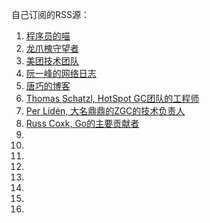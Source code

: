 自己订阅的RSS源：

1. [程序员的喵](https://catcoding.me/atom.xml)
2. [龙爪槐守望者](https://www.ftium4.com/rss.xml)
3. [美团技术团队](https://tech.meituan.com/atom.xml)
4. [阮一峰的网络日志](https://www.ruanyifeng.com/blog/atom.xml)
5. [唐巧的博客](https://blog.devtang.com/atom.xml)
6. [Thomas Schatzl, HotSpot GC团队的工程师](https://tschatzl.github.io/feed.xml)
7. [Per Lidén, 大名鼎鼎的ZGC的技术负责人](https://malloc.se/)
8. [Russ Coxk, Go的主要贡献者](https://research.swtch.com/)
9. []()
10. []()
11. []()
12. []()
13. []()
14. []()
15. []()
16. []()
[]()
